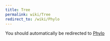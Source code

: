 ```yaml
---
title: Tree
permalink: wiki/Tree
redirect_to: /wiki/Phylo
---
```


You should automatically be redirected to [Phylo](/wiki/Phylo)
